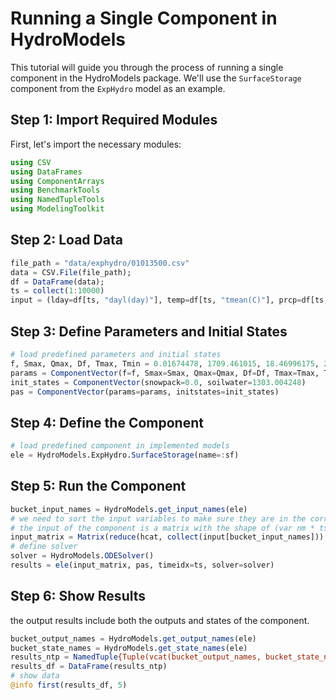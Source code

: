 # Running a Single Component in HydroModels

This tutorial will guide you through the process of running a single component in the HydroModels package. We'll use the `SurfaceStorage` component from the `ExpHydro` model as an example.

## Step 1: Import Required Modules

First, let's import the necessary modules:

```julia
using CSV
using DataFrames
using ComponentArrays
using BenchmarkTools
using NamedTupleTools
using ModelingToolkit
```

## Step 2: Load Data

```julia
file_path = "data/exphydro/01013500.csv"
data = CSV.File(file_path);
df = DataFrame(data);
ts = collect(1:10000)
input = (lday=df[ts, "dayl(day)"], temp=df[ts, "tmean(C)"], prcp=df[ts, "prcp(mm/day)"])
```

## Step 3: Define Parameters and Initial States

```julia
# load predefined parameters and initial states
f, Smax, Qmax, Df, Tmax, Tmin = 0.01674478, 1709.461015, 18.46996175, 2.674548848, 0.175739196, -2.092959084
params = ComponentVector(f=f, Smax=Smax, Qmax=Qmax, Df=Df, Tmax=Tmax, Tmin=Tmin)
init_states = ComponentVector(snowpack=0.0, soilwater=1303.004248)
pas = ComponentVector(params=params, initstates=init_states)
```

## Step 4: Define the Component

```julia
# load predefined component in implemented models
ele = HydroModels.ExpHydro.SurfaceStorage(name=:sf)
```

## Step 5: Run the Component

```julia
bucket_input_names = HydroModels.get_input_names(ele)
# we need to sort the input variables to make sure they are in the correct order.
# the input of the component is a matrix with the shape of (var nm * ts len).
input_matrix = Matrix(reduce(hcat, collect(input[bucket_input_names]))') # (var nm * ts len)
# define solver
solver = HydroModels.ODESolver()
results = ele(input_matrix, pas, timeidx=ts, solver=solver)
```

## Step 6: Show Results

the output results include both the outputs and states of the component.

```julia
bucket_output_names = HydroModels.get_output_names(ele)
bucket_state_names = HydroModels.get_state_names(ele)
results_ntp = NamedTuple{Tuple(vcat(bucket_output_names, bucket_state_names))}(eachslice(results, dims=1))
results_df = DataFrame(results_ntp)
# show data
@info first(results_df, 5)
```
